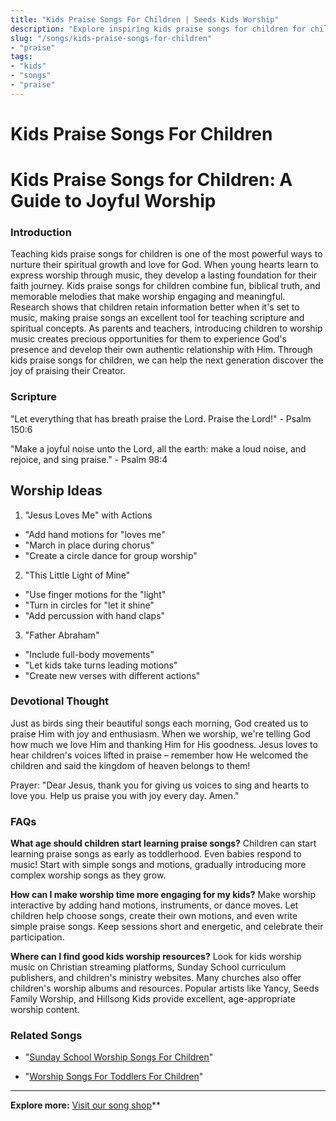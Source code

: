```yaml
---
title: "Kids Praise Songs For Children | Seeds Kids Worship"
description: "Explore inspiring kids praise songs for children for children's worship and faith development. Biblical music resources for families and ministry."
slug: "/songs/kids-praise-songs-for-children"
- "praise"
tags:
- "kids"
- "songs"
- "praise"
---
```


# Kids Praise Songs For Children

# Kids Praise Songs for Children: A Guide to Joyful Worship

### Introduction
Teaching kids praise songs for children is one of the most powerful ways to nurture their spiritual growth and love for God. When young hearts learn to express worship through music, they develop a lasting foundation for their faith journey. Kids praise songs for children combine fun, biblical truth, and memorable melodies that make worship engaging and meaningful. Research shows that children retain information better when it's set to music, making praise songs an excellent tool for teaching scripture and spiritual concepts. As parents and teachers, introducing children to worship music creates precious opportunities for them to experience God's presence and develop their own authentic relationship with Him. Through kids praise songs for children, we can help the next generation discover the joy of praising their Creator.

### Scripture
"Let everything that has breath praise the Lord. Praise the Lord!" - Psalm 150:6

"Make a joyful noise unto the Lord, all the earth: make a loud noise, and rejoice, and sing praise." - Psalm 98:4

## Worship Ideas
1. "Jesus Loves Me" with Actions
- "Add hand motions for "loves me"
- "March in place during chorus"
- "Create a circle dance for group worship"

2. "This Little Light of Mine"
- "Use finger motions for the "light"
- "Turn in circles for "let it shine"
- "Add percussion with hand claps"

3. "Father Abraham"
- "Include full-body movements"
- "Let kids take turns leading motions"
- "Create new verses with different actions"

### Devotional Thought
Just as birds sing their beautiful songs each morning, God created us to praise Him with joy and enthusiasm. When we worship, we're telling God how much we love Him and thanking Him for His goodness. Jesus loves to hear children's voices lifted in praise – remember how He welcomed the children and said the kingdom of heaven belongs to them!

Prayer: "Dear Jesus, thank you for giving us voices to sing and hearts to love you. Help us praise you with joy every day. Amen."

### FAQs
**What age should children start learning praise songs?**
Children can start learning praise songs as early as toddlerhood. Even babies respond to music! Start with simple songs and motions, gradually introducing more complex worship songs as they grow.

**How can I make worship time more engaging for my kids?**
Make worship interactive by adding hand motions, instruments, or dance moves. Let children help choose songs, create their own motions, and even write simple praise songs. Keep sessions short and energetic, and celebrate their participation.

**Where can I find good kids worship resources?**
Look for kids worship music on Christian streaming platforms, Sunday School curriculum publishers, and children's ministry websites. Many churches also offer children's worship albums and resources. Popular artists like Yancy, Seeds Family Worship, and Hillsong Kids provide excellent, age-appropriate worship content.

### Related Songs

- "[Sunday School Worship Songs For Children](/songs/sunday-school-worship-songs-for-children/)"

- "[Worship Songs For Toddlers For Children](/songs/worship-songs-for-toddlers-for-children/)"

---

**Explore more:** [Visit our song shop](https://seedskidsworship.com/shop)**

<!-- Schema Markup -->
<script type="application/ld+json">
{
  "@context": "https://schema.org",
  "@type": "MusicRecording",
  "name": "Kids Praise Songs For Children",
  "byArtist": {
    "@type": "MusicGroup",
    "name": "Seeds Kids Worship"
  },
  "isFamilyFriendly": true,
  "url": "https://seedskidsworship.com/songs/kids-praise-songs-for-children/"
}
</script>